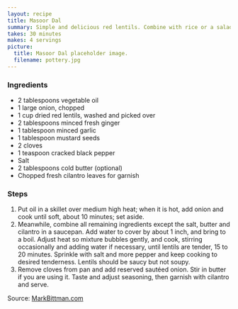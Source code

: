 ```yaml
---
layout: recipe
title: Masoor Dal
summary: Simple and delicious red lentils. Combine with rice or a salad. Makes a great meal or side.
takes: 30 minutes
makes: 4 servings
picture:
  title: Masoor Dal placeholder image.
  filename: pottery.jpg
---
```


### Ingredients

- 2 tablespoons vegetable oil
- 1 large onion, chopped
- 1 cup dried red lentils, washed and picked over
- 2 tablespoons minced fresh ginger
- 1 tablespoon minced garlic
- 1 tablespoon mustard seeds
- 2 cloves
- 1 teaspoon cracked black pepper
- Salt
- 2 tablespoons cold butter (optional)
- Chopped fresh cilantro leaves for garnish

### Steps

1. Put oil in a skillet over medium high heat; when it is hot, add onion and cook until soft, about 10 minutes; set aside.
2. Meanwhile, combine all remaining ingredients except the salt, butter and cilantro in a saucepan. Add water to cover by about 1 inch, and bring to a boil. Adjust heat so mixture bubbles gently, and cook, stirring occasionally and adding water if necessary, until lentils are tender, 15 to 20 minutes. Sprinkle with salt and more pepper and keep cooking to desired tenderness. Lentils should be saucy but not soupy.
3. Remove cloves from pan and add reserved sautéed onion. Stir in butter if you are using it. Taste and adjust seasoning, then garnish with cilantro and serve.

Source: [MarkBittman.com](https://markbittman.com/recipes-1/masoor-dal)
